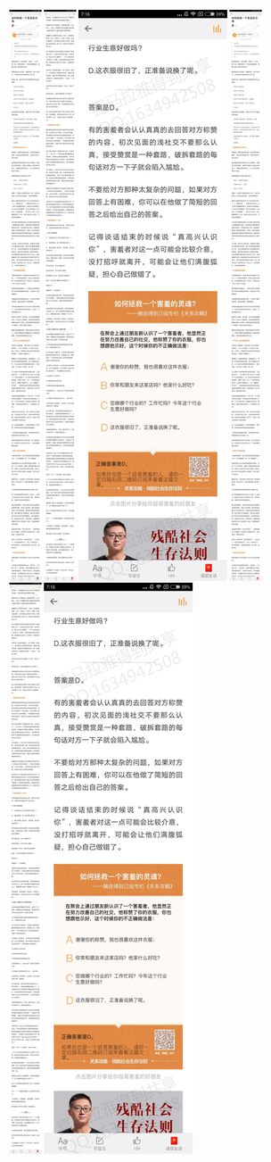 ![](../../images/2017年04月/GX0413如何拯救一个害羞的灵魂.jpg)
![](../../images/2017年04月/GX0413如何拯救一个害羞的灵魂2.jpg)
![](../../images/2017年04月/GX0413如何拯救一个害羞的灵魂3.jpg)
![](../../images/2017年04月/GX0413如何拯救一个害羞的灵魂.jpg)
![](../../images/2017年04月/GX0413如何拯救一个害羞的灵魂2.jpg)
![](../../images/2017年04月/GX0413如何拯救一个害羞的灵魂3.jpg)

